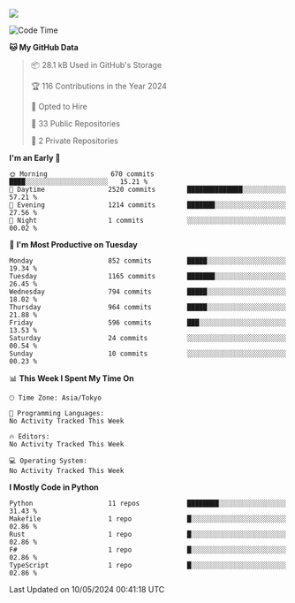 ![](https://komarev.com/ghpvc/?username=kitagawa-hr)

<!--START_SECTION:waka-->
![Code Time](http://img.shields.io/badge/Code%20Time-803%20hrs%208%20mins-blue)

**🐱 My GitHub Data** 

> 📦 28.1 kB Used in GitHub's Storage 
 > 
> 🏆 116 Contributions in the Year 2024
 > 
> 💼 Opted to Hire
 > 
> 📜 33 Public Repositories 
 > 
> 🔑 2 Private Repositories 
 > 
**I'm an Early 🐤** 

```text
🌞 Morning                670 commits         ████░░░░░░░░░░░░░░░░░░░░░   15.21 % 
🌆 Daytime                2520 commits        ██████████████░░░░░░░░░░░   57.21 % 
🌃 Evening                1214 commits        ███████░░░░░░░░░░░░░░░░░░   27.56 % 
🌙 Night                  1 commits           ░░░░░░░░░░░░░░░░░░░░░░░░░   00.02 % 
```
📅 **I'm Most Productive on Tuesday** 

```text
Monday                   852 commits         █████░░░░░░░░░░░░░░░░░░░░   19.34 % 
Tuesday                  1165 commits        ███████░░░░░░░░░░░░░░░░░░   26.45 % 
Wednesday                794 commits         █████░░░░░░░░░░░░░░░░░░░░   18.02 % 
Thursday                 964 commits         █████░░░░░░░░░░░░░░░░░░░░   21.88 % 
Friday                   596 commits         ███░░░░░░░░░░░░░░░░░░░░░░   13.53 % 
Saturday                 24 commits          ░░░░░░░░░░░░░░░░░░░░░░░░░   00.54 % 
Sunday                   10 commits          ░░░░░░░░░░░░░░░░░░░░░░░░░   00.23 % 
```


📊 **This Week I Spent My Time On** 

```text
🕑︎ Time Zone: Asia/Tokyo

💬 Programming Languages: 
No Activity Tracked This Week

🔥 Editors: 
No Activity Tracked This Week

💻 Operating System: 
No Activity Tracked This Week
```

**I Mostly Code in Python** 

```text
Python                   11 repos            ████████░░░░░░░░░░░░░░░░░   31.43 % 
Makefile                 1 repo              █░░░░░░░░░░░░░░░░░░░░░░░░   02.86 % 
Rust                     1 repo              █░░░░░░░░░░░░░░░░░░░░░░░░   02.86 % 
F#                       1 repo              █░░░░░░░░░░░░░░░░░░░░░░░░   02.86 % 
TypeScript               1 repo              █░░░░░░░░░░░░░░░░░░░░░░░░   02.86 % 
```




 Last Updated on 10/05/2024 00:41:18 UTC
<!--END_SECTION:waka-->
